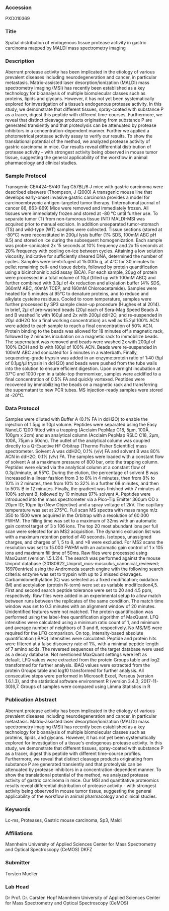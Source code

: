 ### Accession
PXD010369

### Title
Spatial distribution of endogenous tissue protease activity in gastric carcinoma mapped by MALDI mass spectrometry imaging

### Description
Aberrant protease activity has been implicated in the etiology of various prevalent diseases including neurodegeneration and cancer, in particular metastasis. Matrix-assisted laser desorption/ionization (MALDI) mass spectrometry imaging (MSI) has recently been established as a key technology for bioanalysis of multiple biomolecular classes such as proteins, lipids and glycans. However, it has not yet been systematically explored for investigation of a tissue’s endogenous protease activity. In this study, we demonstrate that different tissues, spray-coated with substance P as a tracer, digest this peptide with different time-courses. Furthermore, we reveal that distinct cleavage products originating from substance P are generated transiently and that proteolysis can be attenuated by protease inhibitors in a concentration-dependent manner. Further we applied a photometrical protease activity assay to verify our results. To show the translational potential of the method, we analyzed protease activity of gastric carcinoma in mice. Our results reveal differential distribution of protease activity – with strongest activity being observed in mouse tumor tissue, suggesting the general applicability of the workflow in animal pharmacology and clinical studies.

### Sample Protocol
Transgenic CEA424-SV40 Tag C57BL/6 J mice with gastric carcinoma were described elsewere (Thompson, J (2000) A transgenic mouse line that develops early-onset invasive gastric carcinoma provides a model for carcinoembryonic antigen-targeted tumor therapy. (International journal of cancer 86, 863-869) Mice were removed and immediately frozen. All tissues were immediately frozen and stored at -80 °C until further use. To separate tumor (T) from non-tumorous tissue (NT) MALDI-MSI was acquired prior to manual excision. In addition unseparated tumor-stomach (TS) and wild-type (WT) samples were collected.   Tissue sections (stored at -80°C) were reconstituted in 200μl lysis buffer (1% SDS, 100mM ABC pH 8.5) and stored on ice during the subsequent homogenization. Each sample was probe-sonicated 2x 15 seconds at 10% frequency and 2x 15 seconds at 20% frequency with cooling on-ice between cycles.  Attaining a low solution viscosity, indicative for sufficiently sheared DNA, determined the number of cycles. Samples were centrifuged at 15.000x g, at 4°C for 30 minutes to pellet remaining cell- and tissue debris, followed by protein quantification using a bicinchoninic acid assay (BCA). For each sample, 20μg of protein were processed in a total volume of 10μl (filled up with 100mM ABC) and further combined with 3.3μl of 4x reduction and alkylation buffer (4% SDS, 360mM ABC, 40mM TCEP, and 160mM Chloroacetamide). Samples were heated for 5 minutes at 95°C to denature proteins, and to reduce and alkylate cysteine residues. Cooled to room temperature, samples were further processed by SP3 sample clean-up procedure (Hughes et al 2014). In brief, 2μl of pre-washed beads (20μl each of Sera-Mag Speed Beads A and B washed 1x with 160μl and 2x with 200μl ddH2O, and re-suspended in 20μl ddH2O for a final working concentration) as well as 15.2μl 100% ACN were added to each sample to reach a final concentration of 50% ACN. Protein binding to the beads was allowed for 18 minutes off a magnetic rack, followed by 2 minutes incubation on a magnetic rack to immobilize beads. The supernatant was removed and beads were washed 2x with 200μl of 100% EtOH and 1x with 180μl of 100% ACN. Beads were re-suspended in 100mM ABC and sonicated for 5 minutes in a waterbath.  Finally, sequencing-grade trypsin was added in an enzyme:protein ratio of 1:40 (5μl of 0.1μg/μl trypsin in ddH2O) and beads were pushed from the tube walls into the solution to ensure efficient digestion. Upon overnight incubation at 37°C and 1000 rpm in a table-top thermomixer, samples were acidified to a final concentration of 0.5% FA and quickly vortexed. Peptides were recovered by immobilizing the beads on a magnetic rack and transferring the supernatant to new PCR tubes. MS injection-ready samples were stored at -20°C.

### Data Protocol
Samples were diluted with Buffer A (0.1% FA in ddH2O) to enable the injection of 1.5μg in 10μl volume. Peptides were separated using the Easy NanoLC 1200 fitted with a trapping (Acclaim PepMap C18, 5μm, 100Å, 100μm x 2cm) and an analytical column (Acclaim PepMap RSLC C18, 2μm, 100Å, 75μm x 50cm). The outlet of the analytical column was coupled directly to a Q-Exactive HF Orbitrap (Thermo Fisher Scientific) mass spectrometer. Solvent A was ddH2O, 0.1% (v/v) FA and solvent B was 80% ACN in ddH2O, 0.1% (v/v) FA. The samples were loaded with a constant flow of solvent A at a maximum pressure of 800 bar, onto the trapping column. Peptides were eluted via the analytical column at a constant flow of 0.3μl/minute, at 55°C. During the elution, the percentage of solvent B was increased in a linear fashion from 3 to 8% in 4 minutes, then from 8% to 10% in 2 minutes, then from 10% to 32% in a further 68 minutes, and then to 50% B in 12 minutes. Finally, the gradient was finished with 7 minutes at 100% solvent B, followed by 10 minutes 97% solvent A. Peptides were introduced into the mass spectrometer via a Pico-Tip Emitter 360μm OD x 20μm ID; 10μm tip (New Objective) and a spray voltage of 2kV. The capillary temperature was set at 275°C. Full scan MS spectra with mass range m/z 350 to 1500 were acquired in the Orbitrap with a resolution of 60.000 FWHM. The filling time was set to a maximum of 32ms with an automatic gain control target of 3 x 106 ions. The top 20 most abundant ions per full scan were selected for an MS2 acquisition. The dynamic exclusion list was with a maximum retention period of 40 seconds. Isotopes, unassigned charges, and charges of 1, 5 to 8, and >8 were excluded. For MS2 scans the resolution was set to 15.000 FWHM with an automatic gain control of 1 x 105 ions and maximum fill time of 50ms.  Raw files were processed using MaxQuant (version 1.5.1.2)4. The search was performed against the mouse Uniprot database (20180622_Uniprot_mus-musculus_canonical_reviewed; 16970entries) using the Andromeda search engine with the following search criteria: enzyme was set to trypsin with up to 2 missed cleavages. Carbamidomethylation (C) was selected as a fixed modification; oxidation (M) and acetylation (protein N-term) were set as variable modification4,5. First and second search peptide tolerance were set to 20 and 4.5 ppm, respectively. Raw files were added in an experimental setup to allow match between runs between the replicates of the same condition. The match time window was set to 0.3 minutes with an alignment window of 20 minutes. Unidentified features were not matched. The protein quantification was performed using the label-free quantification algorithm of MaxQuant. LFQ intensities were calculated using a minimum ratio count of 1, and minimum and average number of neighbors of 3 and 6, respectively. No MS/MS were required for the LFQ comparison. On top, intensity-based absolute quantification (iBAQ) intensities were calculated. Peptide and protein hits were filtered at a false discovery rate of 1%, with a minimal peptide length of 7 amino acids. The reversed sequences of the target database were used as a decoy database. Not mentioned MaxQuant settings were left as default. LFQ values were extracted from the protein Groups table and log2 transformed for further analysis. iBAQ values were extracted from the protein Groups table and log10 transformed for further analysis. All consecutive steps were performed in Microsoft Excel, Perseus (version 1.6.1.3), and the statistical software environment R (version 3.4.3; 2017-11-30)6,7. Groups of samples were compared using Limma Statistics in R

### Publication Abstract
Aberrant protease activity has been implicated in the etiology of various prevalent diseases including neurodegeneration and cancer, in particular metastasis. Matrix-assisted laser desorption/ionization (MALDI) mass spectrometry imaging (MSI) has recently been established as a key technology for bioanalysis of multiple biomolecular classes such as proteins, lipids, and glycans. However, it has not yet been systematically explored for investigation of a tissue's endogenous protease activity. In this study, we demonstrate that different tissues, spray-coated with substance P as a tracer, digest this peptide with different time-course profiles. Furthermore, we reveal that distinct cleavage products originating from substance P are generated transiently and that proteolysis can be attenuated by protease inhibitors in a concentration-dependent manner. To show the translational potential of the method, we analyzed protease activity of gastric carcinoma in mice. Our MSI and quantitative proteomics results reveal differential distribution of protease activity - with strongest activity being observed in mouse tumor tissue, suggesting the general applicability of the workflow in animal pharmacology and clinical studies.

### Keywords
Lc-ms, Proteases, Gastric mouse carcinoma, Sp3, Maldi

### Affiliations
Mannheim University of Applied Sciences  Center for Mass Spectrometry and Optical Spectroscopy (CeMOS)
DKFZ

### Submitter
Torsten Mueller

### Lab Head
Dr Prof. Dr. Carsten Hopf
Mannheim University of Applied Sciences  Center for Mass Spectrometry and Optical Spectroscopy (CeMOS)


